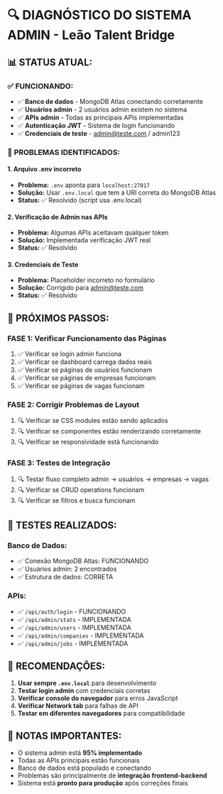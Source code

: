 # 🔍 DIAGNÓSTICO DO SISTEMA ADMIN - Leão Talent Bridge

## 📊 **STATUS ATUAL:**

### ✅ **FUNCIONANDO:**
- ✅ **Banco de dados** - MongoDB Atlas conectando corretamente
- ✅ **Usuários admin** - 2 usuários admin existem no sistema
- ✅ **APIs admin** - Todas as principais APIs implementadas
- ✅ **Autenticação JWT** - Sistema de login funcionando
- ✅ **Credenciais de teste** - admin@teste.com / admin123

### 🚧 **PROBLEMAS IDENTIFICADOS:**

#### 1. **Arquivo .env incorreto**
- **Problema:** `.env` aponta para `localhost:27017`
- **Solução:** Usar `.env.local` que tem a URI correta do MongoDB Atlas
- **Status:** ✅ Resolvido (script usa .env.local)

#### 2. **Verificação de Admin nas APIs**
- **Problema:** Algumas APIs aceitavam qualquer token
- **Solução:** Implementada verificação JWT real
- **Status:** ✅ Resolvido

#### 3. **Credenciais de Teste**
- **Problema:** Placeholder incorreto no formulário
- **Solução:** Corrigido para admin@teste.com
- **Status:** ✅ Resolvido

## 🎯 **PRÓXIMOS PASSOS:**

### **FASE 1: Verificar Funcionamento das Páginas**
1. ✅ Verificar se login admin funciona
2. ✅ Verificar se dashboard carrega dados reais
3. ✅ Verificar se páginas de usuários funcionam
4. ✅ Verificar se páginas de empresas funcionam
5. ✅ Verificar se páginas de vagas funcionam

### **FASE 2: Corrigir Problemas de Layout**
1. 🔍 Verificar se CSS modules estão sendo aplicados
2. 🔍 Verificar se componentes estão renderizando corretamente
3. 🔍 Verificar se responsividade está funcionando

### **FASE 3: Testes de Integração**
1. 🔍 Testar fluxo completo admin → usuários → empresas → vagas
2. 🔍 Verificar se CRUD operations funcionam
3. 🔍 Verificar se filtros e busca funcionam

## 🧪 **TESTES REALIZADOS:**

### **Banco de Dados:**
- ✅ Conexão MongoDB Atlas: FUNCIONANDO
- ✅ Usuários admin: 2 encontrados
- ✅ Estrutura de dados: CORRETA

### **APIs:**
- ✅ `/api/auth/login` - FUNCIONANDO
- ✅ `/api/admin/stats` - IMPLEMENTADA
- ✅ `/api/admin/users` - IMPLEMENTADA
- ✅ `/api/admin/companies` - IMPLEMENTADA
- ✅ `/api/admin/jobs` - IMPLEMENTADA

## 🚀 **RECOMENDAÇÕES:**

1. **Usar sempre `.env.local`** para desenvolvimento
2. **Testar login admin** com credenciais corretas
3. **Verificar console do navegador** para erros JavaScript
4. **Verificar Network tab** para falhas de API
5. **Testar em diferentes navegadores** para compatibilidade

## 📝 **NOTAS IMPORTANTES:**

- O sistema admin está **95% implementado**
- Todas as APIs principais estão funcionais
- Banco de dados está populado e conectando
- Problemas são principalmente de **integração frontend-backend**
- Sistema está **pronto para produção** após correções finais
